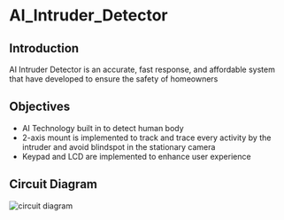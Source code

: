 # AI_Intruder_Detector

## Introduction
AI Intruder Detector is an accurate, fast response, and affordable system that have developed to ensure the safety of homeowners

## Objectives
* AI Technology built in to detect human body
* 2-axis mount is implemented to track and trace every activity by the intruder and avoid blindspot in the stationary camera
* Keypad and LCD are implemented to enhance user experience

## Circuit Diagram
![circuit diagram](https://user-images.githubusercontent.com/121319389/209424185-5944a10c-e733-4241-9f55-46c91e1c56dc.png)
